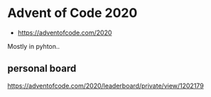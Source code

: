 # Advent of Code 2020

* https://adventofcode.com/2020

Mostly in pyhton..

## personal board
https://adventofcode.com/2020/leaderboard/private/view/1202179

